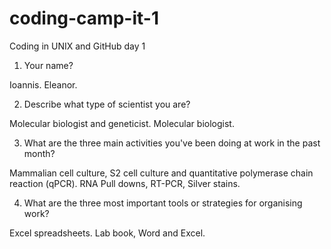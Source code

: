 # coding-camp-it-1
Coding in UNIX and GitHub day 1


1. Your name?

 Ioannis.
 Eleanor.

2. Describe what type of scientist you are?

 Molecular biologist and geneticist.
 Molecular biologist.

3. What are the three main activities you've been doing at work in the past month?

 Mammalian cell culture, S2 cell culture and quantitative polymerase chain reaction (qPCR).
 RNA Pull downs, RT-PCR, Silver stains.

4. What are the three most important tools or strategies for organising work?

 Excel spreadsheets.
 Lab book, Word and Excel.
